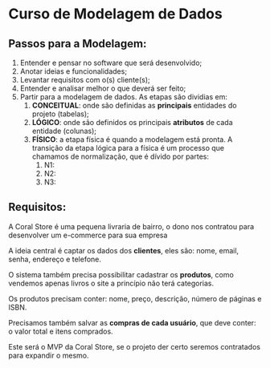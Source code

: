 # Curso de Modelagem de Dados

## Passos para a Modelagem:

1. Entender e pensar no software que será desenvolvido;
2. Anotar ideias e funcionalidades;
3. Levantar requisitos com o(s) cliente(s);
4. Entender e analisar melhor o que deverá ser feito;
5. Partir para a modelagem de dados. As etapas são dividias em:
    1. **CONCEITUAL**: onde são definidas as **principais** entidades do projeto (tabelas);
    2. **LÓGICO**: onde são definidos os principais **atributos** de cada entidade (colunas);
    3. **FÍSICO**: a etapa física é quando a modelagem está pronta. A transição da etapa lógica para a física é um processo que chamamos de normalização, que é dívido por partes:
        1. N1:
        2. N2:
        3. N3:


## Requisitos:

A Coral Store é uma pequena livraria de bairro, o dono nos contratou para desenvolver um e-commerce para sua empresa

A ideia central é captar os dados dos **clientes**, eles são: nome, email, senha, endereço e telefone.

O sistema também precisa possibilitar cadastrar os **produtos**, como vendemos apenas livros o site a princípio não terá categorias.

Os produtos precisam conter: nome, preço, descrição, número de páginas e ISBN.

Precisamos também salvar as **compras de cada usuário**, que deve conter: o valor total e itens comprados.

Este será o MVP da Coral Store, se o projeto der certo seremos contratados para expandir o mesmo.


